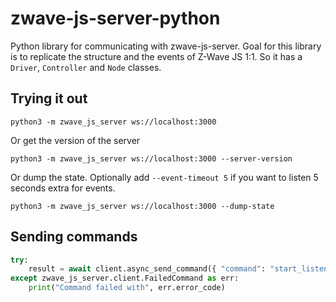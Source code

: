 # zwave-js-server-python

Python library for communicating with zwave-js-server. Goal for this library is to replicate the structure and the events of Z-Wave JS 1:1. So it has a `Driver`, `Controller` and `Node` classes.

## Trying it out

```shell
python3 -m zwave_js_server ws://localhost:3000
```

Or get the version of the server

```shell
python3 -m zwave_js_server ws://localhost:3000 --server-version
```

Or dump the state. Optionally add `--event-timeout 5` if you want to listen 5 seconds extra for events.

```shell
python3 -m zwave_js_server ws://localhost:3000 --dump-state
```

## Sending commands

```python
try:
    result = await client.async_send_command({ "command": "start_listening" })
except zwave_js_server.client.FailedCommand as err:
    print("Command failed with", err.error_code)
```

